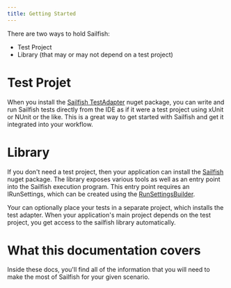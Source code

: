 ```yaml
---
title: Getting Started
---
```


There are two ways to hold Sailfish:

- Test Project
- Library (that may or may not depend on a test project)

# Test Projet

When you install the [Sailfish TestAdapter](https://www.nuget.org/packages/Sailfish.TestAdapter) nuget package, you can write and run Sailfish tests directly from the IDE as if it were a test project using xUnit or NUnit or the like. This is a great way to get started with Sailfish and get it integrated into your workflow.

# Library

If you don't need a test project, then your application can install the [Sailfish](https://www.nuget.org/packages/Sailfish) nuget package. The library exposes various tools as well as an entry point into the Sailfish execution program. This entry point requires an IRunSettings, which can be created using the [RunSettingsBuilder](https://github.com/paulegradie/Sailfish/blob/main/source/Sailfish/RunSettingsBuilder.cs).

Your can optionally place your tests in a separate project, which installs the test adapter. When your application's main project depends on the test project, you get access to the sailfish library automatically.

# What this documentation covers

Inside these docs, you'll find all of the information that you will need to make the most of Sailfish for your given scenario.
